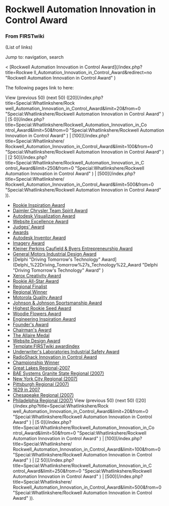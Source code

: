 # Rockwell Automation Innovation in Control Award

### From FIRSTwiki

(List of links)

Jump to: navigation, search

&lt; [Rockwell Automation Innovation in Control Award](/index.php?title=Rockwe
ll_Automation_Innovation_in_Control_Award&redirect=no "Rockwell Automation
Innovation in Control Award" )  

The following pages link to here:

View (previous 50) (next 50) ([20](/index.php?title=Special:Whatlinkshere/Rock
well_Automation_Innovation_in_Control_Award&limit=20&from=0
"Special:Whatlinkshere/Rockwell Automation Innovation in Control Award" ) | [5
0](/index.php?title=Special:Whatlinkshere/Rockwell_Automation_Innovation_in_Co
ntrol_Award&limit=50&from=0 "Special:Whatlinkshere/Rockwell Automation
Innovation in Control Award" ) | [100](/index.php?title=Special:Whatlinkshere/
Rockwell_Automation_Innovation_in_Control_Award&limit=100&from=0
"Special:Whatlinkshere/Rockwell Automation Innovation in Control Award" ) | [2
50](/index.php?title=Special:Whatlinkshere/Rockwell_Automation_Innovation_in_C
ontrol_Award&limit=250&from=0 "Special:Whatlinkshere/Rockwell Automation
Innovation in Control Award" ) | [500](/index.php?title=Special:Whatlinkshere/
Rockwell_Automation_Innovation_in_Control_Award&limit=500&from=0
"Special:Whatlinkshere/Rockwell Automation Innovation in Control Award" )).

  * [Rookie Inspiration Award](Rookie_Inspiration_Award "Rookie Inspiration Award" )
  * [Daimler Chrysler Team Spirit Award](Daimler_Chrysler_Team_Spirit_Award "Daimler Chrysler Team Spirit Award" )
  * [Autodesk Visualization Award](Autodesk_Visualization_Award "Autodesk Visualization Award" )
  * [Website Excellence Award](Website_Excellence_Award "Website Excellence Award" )
  * [Judges' Award](Judges%27_Award "Judges' Award" )
  * [Awards](Awards "Awards" )
  * [Autodesk Inventor Award](Autodesk_Inventor_Award "Autodesk Inventor Award" )
  * [Imagery Award](Imagery_Award "Imagery Award" )
  * [Kleiner Perkins Caufield &amp; Byers Entrepreneurship Award](Kleiner_Perkins_Caufield_%26_Byers_Entrepreneurship_Award "Kleiner Perkins Caufield & Byers Entrepreneurship Award" )
  * [General Motors Industrial Design Award](General_Motors_Industrial_Design_Award "General Motors Industrial Design Award" )
  * [Delphi "Driving Tomorrow's Technology" Award](Delphi_%22Driving_Tomorrow%27s_Technology%22_Award "Delphi "Driving Tomorrow's Technology" Award" )
  * [Xerox Creativity Award](Xerox_Creativity_Award "Xerox Creativity Award" )
  * [Rookie All-Star Award](Rookie_All-Star_Award "Rookie All-Star Award" )
  * [Regional Finalist](Regional_Finalist "Regional Finalist" )
  * [Regional Winner](Regional_Winner "Regional Winner" )
  * [Motorola Quality Award](Motorola_Quality_Award "Motorola Quality Award" )
  * [Johnson &amp; Johnson Sportsmanship Award](Johnson_%26_Johnson_Sportsmanship_Award "Johnson & Johnson Sportsmanship Award" )
  * [Highest Rookie Seed Award](Highest_Rookie_Seed_Award "Highest Rookie Seed Award" )
  * [Woodie Flowers Award](Woodie_Flowers_Award "Woodie Flowers Award" )
  * [Engineering Inspiration Award](Engineering_Inspiration_Award "Engineering Inspiration Award" )
  * [Founder's Award](Founder%27s_Award "Founder's Award" )
  * [Chairman's Award](Chairman%27s_Award "Chairman's Award" )
  * [The Allaire Medal](The_Allaire_Medal "The Allaire Medal" )
  * [Website Design Award](Website_Design_Award "Website Design Award" )
  * [Template:FIRSTwiki awardindex](Template:FIRSTwiki_awardindex "Template:FIRSTwiki awardindex" )
  * [Underwriter's Laboratories Industrial Safety Award](Underwriter%27s_Laboratories_Industrial_Safety_Award "Underwriter's Laboratories Industrial Safety Award" )
  * [RadioShack Innovation in Control Award](RadioShack_Innovation_in_Control_Award "RadioShack Innovation in Control Award" )
  * [Championship Winner](Championship_Winner "Championship Winner" )
  * [Great Lakes Regional-2007](Great_Lakes_Regional-2007 "Great Lakes Regional-2007" )
  * [BAE Systems Granite State Regional (2007)](BAE_Systems_Granite_State_Regional_%282007%29 "BAE Systems Granite State Regional \(2007\)" )
  * [New York City Regional (2007)](New_York_City_Regional_%282007%29 "New York City Regional \(2007\)" )
  * [Pittsburgh Regional (2007)](Pittsburgh_Regional_%282007%29 "Pittsburgh Regional \(2007\)" )
  * [1629 in 2007](1629_in_2007 "1629 in 2007" )
  * [Chesapeake Regional (2007)](Chesapeake_Regional_%282007%29 "Chesapeake Regional \(2007\)" )
  * [Philadelphia Regional (2007)](Philadelphia_Regional_%282007%29 "Philadelphia Regional \(2007\)" )
View (previous 50) (next 50) ([20](/index.php?title=Special:Whatlinkshere/Rock
well_Automation_Innovation_in_Control_Award&limit=20&from=0
"Special:Whatlinkshere/Rockwell Automation Innovation in Control Award" ) | [5
0](/index.php?title=Special:Whatlinkshere/Rockwell_Automation_Innovation_in_Co
ntrol_Award&limit=50&from=0 "Special:Whatlinkshere/Rockwell Automation
Innovation in Control Award" ) | [100](/index.php?title=Special:Whatlinkshere/
Rockwell_Automation_Innovation_in_Control_Award&limit=100&from=0
"Special:Whatlinkshere/Rockwell Automation Innovation in Control Award" ) | [2
50](/index.php?title=Special:Whatlinkshere/Rockwell_Automation_Innovation_in_C
ontrol_Award&limit=250&from=0 "Special:Whatlinkshere/Rockwell Automation
Innovation in Control Award" ) | [500](/index.php?title=Special:Whatlinkshere/
Rockwell_Automation_Innovation_in_Control_Award&limit=500&from=0
"Special:Whatlinkshere/Rockwell Automation Innovation in Control Award" )).

